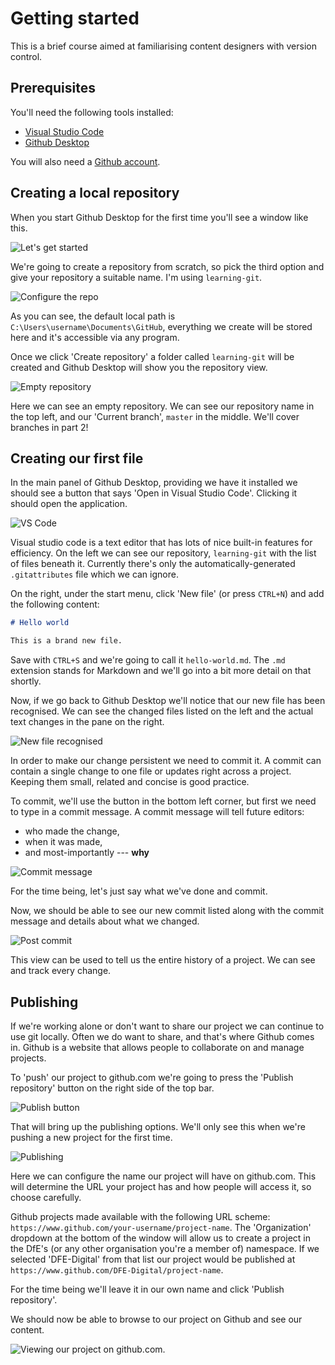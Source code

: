 # Getting started

This is a brief course aimed at familiarising content designers with version control.

## Prerequisites

You'll need the following tools installed:

* [Visual Studio Code](https://code.visualstudio.com/)
* [Github Desktop](https://desktop.github.com/)

You will also need a [Github account](https://github.com/join).

## Creating a local repository

When you start Github Desktop for the first time you'll see a window like this.

![Let's get started](images/getting-started/github-desktop-lets-get-started.png)

We're going to create a repository from scratch, so pick the third option and give your repository a suitable name. I'm using `learning-git`.

![Configure the repo](images/getting-started/github-desktop-create-a-repo.png)

As you can see, the default local path is `C:\Users\username\Documents\GitHub`, everything we create will be stored here and it's accessible via any program.

Once we click 'Create repository' a folder called `learning-git` will be created and Github Desktop will show you the repository view.

![Empty repository](images/getting-started/github-desktop-empty-repo.png)

Here we can see an empty repository. We can see our repository name in the top left, and our 'Current branch', `master` in the middle. We'll cover branches in part 2!

## Creating our first file

In the main panel of Github Desktop, providing we have it installed we should see a button that says 'Open in Visual Studio Code'. Clicking it should open the application.

![VS Code](images/getting-started/vs-code-empty-project.png)

Visual studio code is a text editor that has lots of nice built-in features for efficiency. On the left we can see our repository, `learning-git` with the list of files beneath it. Currently there's only the automatically-generated `.gitattributes` file which we can ignore.

On the right, under the start menu, click 'New file' (or press `CTRL+N`) and add the following content:

```markdown
# Hello world

This is a brand new file.
```

Save with `CTRL+S` and we're going to call it `hello-world.md`. The `.md` extension stands for Markdown and we'll go into a bit more detail on that shortly.

Now, if we go back to Github Desktop we'll notice that our new file has been recognised. We can see the changed files listed on the left and the actual text changes in the pane on the right.

![New file recognised](images/getting-started/github-desktop-changes-detected.png)

In order to make our change persistent we need to commit it. A commit can contain a single change to one file or updates right across a project. Keeping them small, related and concise is good practice.

To commit, we'll use the button in the bottom left corner, but first we need to type in a commit message. A commit message will tell future editors:

* who made the change,
* when it was made,
* and most-importantly --- **why**

![Commit message](images/getting-started/github-desktop-commit-message.png)

For the time being, let's just say what we've done and commit.

Now, we should be able to see our new commit listed along with the commit message and details about what we changed.

![Post commit](images/getting-started/github-desktop-code-history.png)

This view can be used to tell us the entire history of a project. We can see and track every change.


## Publishing

If we're working alone or don't want to share our project we can continue to use git locally. Often we do want to share, and that's where Github comes in. Github is a website that allows people to collaborate on and manage projects.

To 'push' our project to github.com we're going to press the 'Publish repository' button on the right side of the top bar.

![Publish button](images/getting-started/github-desktop-publish-button.png)

That will bring up the publishing options. We'll only see this when we're pushing a new project for the first time.

![Publishing](images/getting-started/github-desktop-publish.png)

Here we can configure the name our project will have on github.com. This will determine the URL your project has and how people will access it, so choose carefully.

Github projects made available with the following URL scheme: `https://www.github.com/your-username/project-name`. The 'Organization' dropdown at the bottom of the window will allow us to create a project in the DfE's (or any other organisation you're a member of) namespace. If we selected 'DFE-Digital' from that list our project would be published at `https://www.github.com/DFE-Digital/project-name`.

For the time being we'll leave it in our own name and click 'Publish repository'.

We should now be able to browse to our project on Github and see our content.

![Viewing our project on github.com](images/getting-started/github-website-show-repo.png).

